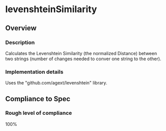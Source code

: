 # levenshteinSimilarity

## Overview

### Description
Calculates the Levenshtein Similarity (the normalized Distance) between two strings (number of changes needed to conver one string to the other).

### Implementation details
Uses the "github.com/agext/levenshtein" library.

## Compliance to Spec

### Rough level of compliance  

100%